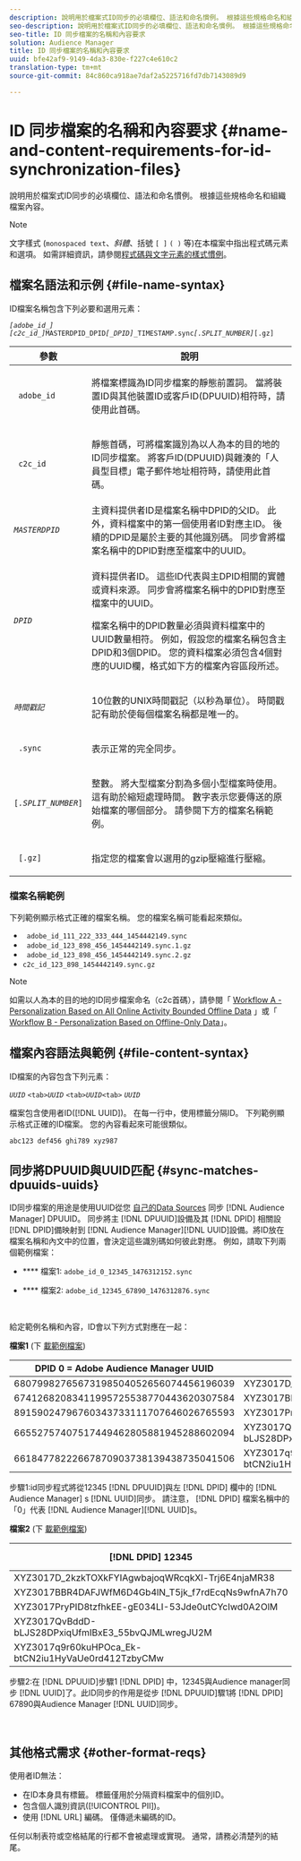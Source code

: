 ```yaml
---
description: 說明用於檔案式ID同步的必填欄位、語法和命名慣例。 根據這些規格命名和組織檔案內容。
seo-description: 說明用於檔案式ID同步的必填欄位、語法和命名慣例。 根據這些規格命名和組織檔案內容。
seo-title: ID 同步檔案的名稱和內容要求
solution: Audience Manager
title: ID 同步檔案的名稱和內容要求
uuid: bfe42af9-9149-4da3-830e-f227c4e610c2
translation-type: tm+mt
source-git-commit: 84c860ca918ae7daf2a5225716fd7db7143089d9

---
```



# ID 同步檔案的名稱和內容要求 {#name-and-content-requirements-for-id-synchronization-files}

說明用於檔案式ID同步的必填欄位、語法和命名慣例。 根據這些規格命名和組織檔案內容。

>[!NOTE]
>
>文字樣式 (`monospaced text`、*斜體*、括號 `[ ]` `( )` 等)在本檔案中指出程式碼元素和選項。 如需詳細資訊，請參閱[程式碼與文字元素的樣式慣例](../../../reference/code-style-elements.md)。

## 檔案名語法和示例 {#file-name-syntax}

<!-- c_file_based_id_sync.xml -->

ID檔案名稱包含下列必要和選用元素：

*`[adobe_id_]`* *`[c2c_id_]`*`MASTERDPID_DPID`*`[_DPID]`*`_TIMESTAMP.sync`*`[.SPLIT_NUMBER]`*`[.gz]`

<table id="table_727A465D7C38419CA0750EF32DEDA2FD"> 
 <thead> 
  <tr> 
   <th colname="col1" class="entry"> 參數 </th> 
   <th colname="col2" class="entry"> 說明 </th> 
  </tr> 
 </thead>
 <tbody> 
  <tr> 
   <td colname="col1"> <p> <code> adobe_id</code> </p> </td> 
   <td colname="col2"> <p>將檔案標識為ID同步檔案的靜態前置詞。 當將裝置ID與其他裝置ID或客戶ID(DPUUID)相符時，請使用此首碼。  </p> </td> 
  </tr> 
  <tr> 
   <td colname="col1"> <p> <code> c2c_id</code> </p> </td> 
   <td colname="col2"> <p>靜態首碼，可將檔案識別為以人為本的目的地的ID同步檔案。 將客戶ID(DPUUID)與雜湊的「人員型目標」電子郵件地址相符時，請使用此首碼。  </p> </td> 
  </tr> 
  <tr> 
   <td colname="col1"><code><i>MASTERDPID</i></code> </td> 
   <td colname="col2"> 主資料提供者ID是檔案名稱中DPID的父ID。 此外，資料檔案中的第一個使用者ID對應主ID。 後續的DPID是屬於主要的其他識別碼。 同步會將檔案名稱中的DPID對應至檔案中的UUID。 </td> 
  </tr> 
  <tr> 
   <td colname="col1"> <p> <code><i>DPID</i></code> </p> </td> 
   <td colname="col2"> <p>資料提供者ID。 這些ID代表與主DPID相關的實體或資料來源。 同步會將檔案名稱中的DPID對應至檔案中的UUID。 </p> <p>檔案名稱中的DPID數量必須與資料檔案中的UUID數量相符。 例如，假設您的檔案名稱包含主DPID和3個DPID。 您的資料檔案必須包含4個對應的UUID欄，格式如下方的檔案內容區段所述。 </p> </td> 
  </tr> 
  <tr> 
   <td colname="col1"><code><i>時間戳記</i></code> </td> 
   <td colname="col2"> <p>10位數的UNIX時間戳記（以秒為單位）。 時間戳記有助於使每個檔案名稱都是唯一的。 </p> </td> 
  </tr> 
  <tr> 
   <td colname="col1"> <p> <code> .sync</code> </p> </td> 
   <td colname="col2"> <p>表示正常的完全同步。 </p> </td> 
  </tr> 
  <tr> 
   <td colname="col1"> <p> <code>[<i>.SPLIT_NUMBER</i>]</code> </p> </td> 
   <td colname="col2"> <p>整數。 將大型檔案分割為多個小型檔案時使用。 這有助於縮短處理時間。 數字表示您要傳送的原始檔案的哪個部分。 請參閱下方的檔案名稱範例。 </p> </td> 
  </tr> 
  <tr> 
   <td colname="col1"> <p> <code> [.gz]</code> </p> </td> 
   <td colname="col2"> <p>指定您的檔案會以選用的gzip壓縮進行壓縮。 </p> </td> 
  </tr> 
 </tbody> 
</table>

### 檔案名稱範例

下列範例顯示格式正確的檔案名稱。 您的檔案名稱可能看起來類似。

<ul class="simplelist"> 
 <li> <code> adobe_id_111_222_333_444_1454442149.sync</code> </li> 
 <li> <code> adobe_id_123_898_456_1454442149.sync.1.gz</code> </li> 
 <li> <code> adobe_id_123_898_456_1454442149.sync.2.gz</code> </li> 
 <li> <code>c2c_id_123_898_1454442149.sync.gz</code> </li> 
</ul>

>[!NOTE]
> 如需以人為本的目的地的ID同步檔案命名（c2c首碼），請參閱「 [Workflow A - Personalization Based on All Online Activity Bounded Offline Data](../../../features/destinations/people-based-destinations-workflow-combined.md) 」或「 [Workflow B - Personalization Based on Offline-Only Data](../../../features/destinations/people-based-destinations-workflow-offline.md)」。

## 檔案內容語法與範例 {#file-content-syntax}

ID檔案的內容包含下列元素：

*`UUID`* `<tab>`*`UUID`* `<tab>`*`UUID`*`<tab>` *`UUID`*

檔案包含使用者ID([!DNL UUID])。 在每一行中，使用標籤分隔ID。 下列範例顯示格式正確的ID檔案。 您的內容看起來可能很類似。

```
abc123 def456 ghi789 xyz987
```

## 同步將DPUUID與UUID匹配 {#sync-matches-dpuuids-uuids}

ID同步檔案的用途是使用UUID從您 [自己的Data Sources](../../../reference/ids-in-aam.md) 同步 [!DNL Audience Manager] DPUUID。 同步將主 [!DNL DPUUID]設備及其 [!DNL DPID] 相關設 [!DNL DPID]備映射到 [!DNL Audience Manager][!DNL UUID]設備。將ID放在檔案名稱和內文中的位置，會決定這些識別碼如何彼此對應。 例如，請取下列兩個範例檔案：

* **** 檔案1: `adobe_id_0_12345_1476312152.sync`

* **** 檔案2:  `adobe_id_12345_67890_1476312876.sync`

<br/>

給定範例名稱和內容，ID會以下列方式對應在一起：

**檔案1** (下 [載範例檔案](assets/adobe_id_0_12345_1476312152.sync))

| DPID 0 = Adobe Audience Manager UUID | DPID 12345 |
|---|---|
| 68079982765673198504052656074456196039 | XYZ3017D_2kzkTOXkFYIAgwbajoqWRcqkXl-Trj6E4njaMR38 |
| 67412682083411995725538770443620307584 | XYZ3017BBR4DAFJWfM6D4Gb4lN_T5jk_f7rdEcqNs9wfnA7h70 |
| 89159024796760343733111707646026765593 | XYZ3017PryPID8tzfhkEE-gE034LI-53Jde0utCYcIwd0A2OlM |
| 66552757407517449462805881945288602094 | XYZ3017QvBddD-bLJS28DPxiqUfmIBxE3_55bvQJMLwregJU2M |
| 66184778222667870903738139438735041506 | XYZ3017q9r60kuHPOca_Ek-btCN2iu1HyVaUe0rd412TzbyCMw |

步驟1:id同步程式將從12345 [!DNL DPUUID]與左 [!DNL DPID] 欄中的 [!DNL Audience Manager] s [!DNL UUID]同步。 請注意， [!DNL DPID] 檔案名稱中的「0」代表 [!DNL Audience Manager][!DNL UUID]s。
<br/>

**檔案2** (下 [載範例檔案](assets/adobe_id_12345_67890_1477846458.sync))

| [!DNL DPID] 12345 | [!DNL DPID] 67890 |
|---|---|
| XYZ3017D_2kzkTOXkFYIAgwbajoqWRcqkXl-Trj6E4njaMR38 | 4598060374 |
| XYZ3017BBR4DAFJWfM6D4Gb4lN_T5jk_f7rdEcqNs9wfnA7h70 | 4581274262 |
| XYZ3017PryPID8tzfhkEE-gE034LI-53Jde0utCYcIwd0A2OlM | 4392434426 |
| XYZ3017QvBddD-bLJS28DPxiqUfmIBxE3_55bvQJMLwregJU2M | 2351382994 |
| XYZ3017q9r60kuHPOca_Ek-btCN2iu1HyVaUe0rd412TzbyCMw | 4601584763 |

步驟2:在 [!DNL DPUUID]步驟1 [!DNL DPID] 中，12345與Audience manager同步 [!DNL UUID]了。此ID同步的作用是從步 [!DNL DPUUID]驟1將 [!DNL DPID] 67890與Audience Manager [!DNL UUID]同步。

<br/>

## 其他格式需求 {#other-format-reqs}

使用者ID無法：

* 在ID本身具有標籤。 標籤僅用於分隔資料檔案中的個別ID。
* 包含個人識別資訊([!UICONTROL PII])。
* 使用 [!DNL URL] 編碼。 僅傳遞未編碼的ID。

任何以制表符或空格結尾的行都不會被處理或實現。 通常，請務必清楚列的結尾。